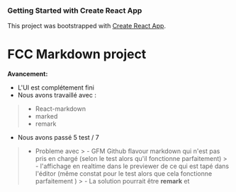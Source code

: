 ### Getting Started with Create React App

This project was bootstrapped with [Create React App](https://github.com/facebook/create-react-app).

# FCC Markdown project 

**Avancement:**
- L'UI est complétement fini 
- Nous avons travaillé avec : 
> *  React-markdown
> * marked
> * remark 
- Nous avons passé 5 test / 7
> - Probleme avec 
    > - GFM Github flavour markdown qui n'est pas pris en chargé (selon le test alors qu'il fonctionne parfaitement)
    > - l'affichage en realtime dans le previewer de ce qui est tapé dans l'éditor (même constat pour le test alors que cela fonctionne parfaitement )
    > - La solution pourrait être **remark** et  

